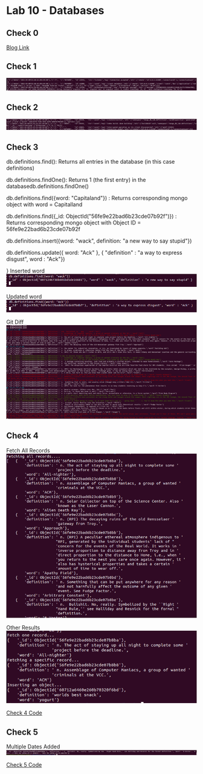 # Lab 10 - Databases

## Check 0
[Blog Link](https://rcos.io/projects/justinchen673/royal-flush/blog)

## Check 1
![Mongod](./check1.png?raw=true)


## Check 2
![Mongo Import](./check2.png?raw=true)


## Check 3

db.definitions.find(): Returns all entries in the database (in this case definitions)

db.definitions.findOne(): Returns 1 (the first entry) in the databasedb.definitions.findOne()

db.definitions.find({word: "Capitaland"}) : Returns corresponding mongo object with word = Capitalland

db.definitions.find({_id: ObjectId("56fe9e22bad6b23cde07b92f")}) : Returns corresponding mongo object with Object ID = 56fe9e22bad6b23cde07b92f

db.definitions.insert({word: "wack", definition: "a new way to say stupid"})


db.definitions.update({ word: "Ack" }, { "definition" : "a way to express disgust", word : "Ack"})

}
Inserted word
![Query Find](./check3_1.png?raw=true)


Updated word
![Update word](./check3_2.png?raw=true)


Git Diff
![Git Diff](./check3.png?raw=true)


## Check 4

Fetch All Records
![All Records](./check4_1.png?raw=true)


Other Results
![Other](./check4_2.png?raw=true)


[Check 4 Code](https://github.com/dchau2017/oss/blob/master/labs/lab-10/checkpoint4.py)


## Check 5

Multiple Dates Added
![Check5](./check5.png?raw=true)


[Check 5 Code](https://github.com/dchau2017/oss/blob/master/labs/lab-10/checkpoint5.py)